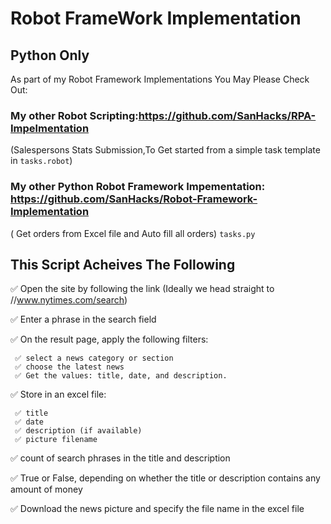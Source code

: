 
#  Robot FrameWork Implementation

## Python Only

As part of my Robot Framework Implementations You May Please Check Out:

### My other Robot Scripting:https://github.com/SanHacks/RPA-Impelmentation
(Salespersons Stats Submission,To Get started from a simple task template in `tasks.robot`)


### My other Python Robot Framework Impementation: https://github.com/SanHacks/Robot-Framework-Implementation 
( Get orders from Excel file and Auto fill all orders) `tasks.py`
##   This Script Acheives The Following 

✅ Open the site by following the link (Ideally we head straight to //www.nytimes.com/search)

✅ Enter a phrase in the search field

✅ On the result page, apply the following filters:

     ✅ select a news category or section
     ✅ choose the latest news
     ✅ Get the values: title, date, and description.
✅ Store in an excel file:

     ✅ title
     ✅ date
     ✅ description (if available)
     ✅ picture filename
✅ count of search phrases in the title and description

✅ True or False, depending on whether the title or description contains any amount of money

✅ Download the news picture and specify the file name in the excel file
